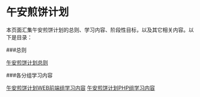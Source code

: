# 午安煎饼计划

本页面汇集午安煎饼计划的总则、学习内容、阶段性目标，以及其它相关内容。以下是目录：

###总则

[午安煎饼计划总则](Wuanlife_Jianbing.md)

###各分组学习内容

[午安煎饼计划WEB前端组学习内容](/Wiki/Jianbing_Web_Wiki.md)
[午安煎饼计划PHP组学习内容](/Wiki/Jianbing_PHP_Wiki.md)